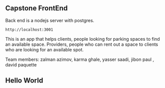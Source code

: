 ## Capstone FrontEnd
Back end is a nodejs server with postgres.
```
http://localhost:3001
```
This is an app that helps clients, people looking for parking spaces to find an available space. Providers, people who can rent out a space to clients who are looking for an available spot.

Team members:
zalman azimov, karma ghale, yasser saadi, jibon paul , david paquette
## Hello World
